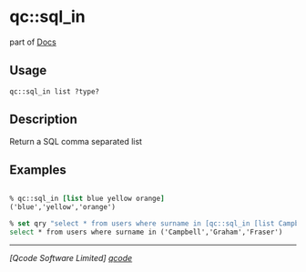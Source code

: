 qc::sql_in
==========

part of [Docs](../index.md)

Usage
-----
`qc::sql_in list ?type?`

Description
-----------
Return a SQL comma separated list

Examples
--------
```tcl

% qc::sql_in [list blue yellow orange]
('blue','yellow','orange')

% set qry "select * from users where surname in [qc::sql_in [list Campbell Graham Fraser]]"
select * from users where surname in ('Campbell','Graham','Fraser')

```

----------------------------------
*[Qcode Software Limited] [qcode]*

[qcode]: http://www.qcode.co.uk "Qcode Software"